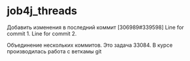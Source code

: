 # job4j_threads
Добавить изменения в последний коммит
[306989#339598]
Line for commit 1.
Line for commit 2.

Объединение нескольких коммитов. Это задача 33084.
В курсе производилась работа с веткамы git